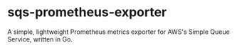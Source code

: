 # sqs-prometheus-exporter
A simple, lightweight Prometheus metrics exporter for AWS's Simple Queue Service, written in Go.
